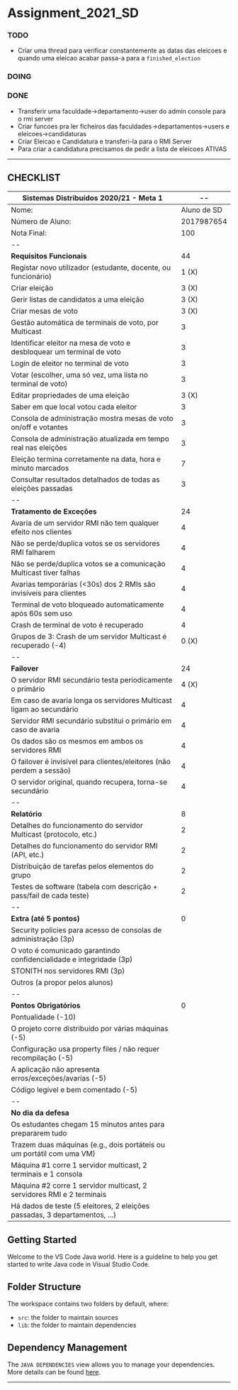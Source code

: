 # Assignment_2021_SD
### TODO
- Criar uma thread para verificar constantemente as datas das eleicoes e quando uma eleicao acabar passa-a para a `finished_election`

### DOING

### DONE
- Transferir uma faculdade->departamento->user do admin console para o rmi server
- Criar funcoes pra ler ficheiros das faculdades->departamentos->users e eleicoes->candidaturas
- Criar Eleicao e Candidatura e transferi-la para o RMI Server 
- Para criar a candidatura precisamos de pedir a lista de eleicoes ATIVAS

___

## CHECKLIST

Sistemas Distribuídos 2020/21 - Meta 1 | -- 	
-- | --
Nome:	| Aluno de SD
Número de Aluno:	| 2017987654
Nota Final:	| 100
-- | 
**Requisitos Funcionais** | 44
Registar novo utilizador (estudante, docente, ou funcionário) | 1 (X)
Criar eleição | 3 (X)
Gerir listas de candidatos a uma eleição | 3 (X)
Criar mesas de voto | 3 (X)
Gestão automática de terminais de voto, por Multicast | 3
Identificar eleitor na mesa de voto e desbloquear um terminal de voto | 3
Login de eleitor no terminal de voto | 3
Votar (escolher, uma só vez, uma lista no terminal de voto) | 3
Editar propriedades de uma eleição | 3 (X)
Saber em que local votou cada eleitor | 3
Consola de administração mostra mesas de voto on/off e votantes | 3
Consola de administração atualizada em tempo real nas eleições | 3
Eleição termina corretamente na data, hora e minuto marcados | 7
Consultar resultados detalhados de todas as eleições passadas | 3
-- | 
**Tratamento de Exceções** | 24
Avaria de um servidor RMI não tem qualquer efeito nos clientes | 4
Não se perde/duplica votos se os servidores RMI falharem | 4
Não se perde/duplica votos se a comunicação Multicast tiver falhas | 4
Avarias temporárias (<30s) dos 2 RMIs são invisíveis para clientes | 4
Terminal de voto bloqueado automaticamente após 60s sem uso | 4
Crash de terminal de voto é recuperado | 4
Grupos de 3: Crash de um servidor Multicast é recuperado (-4) | 0 (X)
-- | 
**Failover** | 24
O servidor RMI secundário testa periodicamente o primário | 4 (X)
Em caso de avaria longa os servidores Multicast ligam ao secundário | 4
Servidor RMI secundário substitui o primário em caso de avaria | 4
Os dados são os mesmos em ambos os servidores RMI | 4
O failover é invisível para clientes/eleitores (não perdem a sessão) | 4
O servidor original, quando recupera, torna-se secundário | 4
-- | 
**Relatório**	| 8
Detalhes do funcionamento do servidor Multicast (protocolo, etc.) | 2
Detalhes do funcionamento do servidor RMI (API, etc.) | 2
Distribuição de tarefas pelos elementos do grupo | 2
Testes de software (tabela com descrição + pass/fail de cada teste) | 2
-- | 
**Extra (até 5 pontos)** | 0
Security policies para acesso de consolas de administração (3p)	| 
O voto é comunicado garantindo confidencialidade e integridade (3p)	|
STONITH nos servidores RMI (3p)	|
Outros (a propor pelos alunos)	|
-- | 
**Pontos Obrigatórios** | 0 |
Pontualidade (-10)	|
O projeto corre distribuído por várias máquinas (-5)	|
Configuração usa property files / não requer recompilação (-5)	|
A aplicação não apresenta erros/exceções/avarias (-5)	|
Código legível e bem comentado (-5)	|
-- | 
**No dia da defesa** |
Os estudantes chegam 15 minutos antes para prepararem tudo	|
Trazem duas máquinas (e.g., dois portáteis ou um portátil com uma VM)	|
Máquina #1 corre 1 servidor multicast, 2 terminais e 1 consola	|
Máquina #2 corre 1 servidor multicast, 2 servidores RMI e 2 terminais	|
Há dados de teste (5 eleitores, 2 eleições passadas, 3 departamentos, ...)|	

## Getting Started

Welcome to the VS Code Java world. Here is a guideline to help you get started to write Java code in Visual Studio Code.

## Folder Structure

The workspace contains two folders by default, where:

- `src`: the folder to maintain sources
- `lib`: the folder to maintain dependencies

## Dependency Management

The `JAVA DEPENDENCIES` view allows you to manage your dependencies. More details can be found [here](https://github.com/microsoft/vscode-java-pack/blob/master/release-notes/v0.9.0.md#work-with-jar-files-directly).

___

